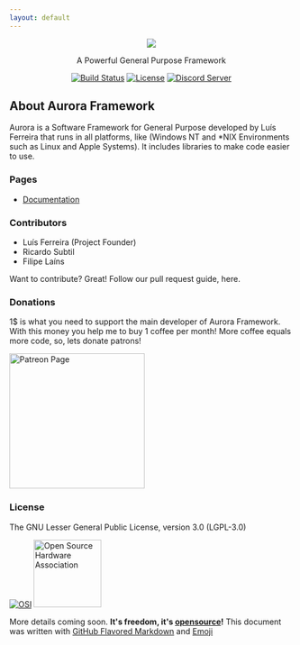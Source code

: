 ```yaml
---
layout: default
---
```


<p align="center"><img src="https://avatars1.githubusercontent.com/u/39140288?s=250&v=4"></p>

<p align="center">A Powerful General Purpose Framework</p>

<p align="center">
  <a href="https://travis-ci.org/aurorafw/aurora"><img src="https://travis-ci.org/aurorafw/aurora.svg" alt="Build Status"></a>
  <a href="https://www.gnu.org/licenses/lgpl-3.0.html"><img src="https://img.shields.io/badge/license-LGPLv3-lightgrey.svg" alt="License"></a>
  <a href="https://discord.gg/8wEpF75"><img src="https://discordapp.com/api/guilds/350229534832066572/embed.png" alt="Discord Server"></a>
</p>

## About Aurora Framework

Aurora is a Software Framework for General Purpose developed by Luís Ferreira that runs in all platforms, like (Windows NT and \*NIX Environments such as Linux and Apple Systems). It includes libraries to make code easier to use.

### Pages
- [Documentation](docs)

### Contributors
 - Luís Ferreira (Project Founder)
 - Ricardo Subtil
 - Filipe Laíns

Want to contribute? Great! Follow our pull request guide, here.

### Donations
1$ is what you need to support the main developer of Aurora Framework. With this money you help me to buy 1 coffee per month! More coffee equals more code, so, lets donate patrons!
<p><a href="https://www.patreon.com/ljmf00"><img src="https://www.partiallyexaminedlife.com/wp-content/uploads/patreon_logo.png" alt="Patreon Page" width="240"></a></p>

### License
The GNU Lesser General Public License, version 3.0 (LGPL-3.0)


[![OSI](https://opensource.org/files/osi_logo_100X133_90ppi_0.png "Open Source Initiative")](https://opensource.org/) [<img src="https://upload.wikimedia.org/wikipedia/commons/thumb/f/fd/Open-source-hardware-logo.svg/512px-Open-source-hardware-logo.svg.png" alt="Open Source Hardware Association" width="120">](http://www.oshwa.org/ "Open Source Hardware Association")

More details coming soon. **It's freedom, it's [opensource](https://opensource.org/)!**
This document was written with [GitHub Flavored Markdown](https://guides.github.com/features/mastering-markdown/) and [Emoji](http://www.emoji-cheat-sheet.com/)

